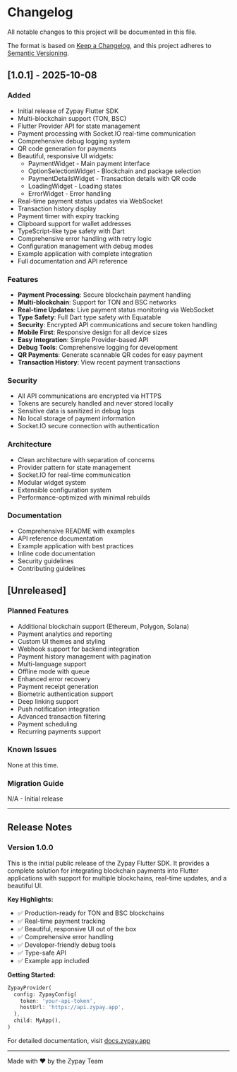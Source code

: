 # Changelog

All notable changes to this project will be documented in this file.

The format is based on [Keep a Changelog](https://keepachangelog.com/en/1.0.0/),
and this project adheres to [Semantic Versioning](https://semver.org/spec/v2.0.0.html).

## [1.0.1] - 2025-10-08

### Added

- Initial release of Zypay Flutter SDK
- Multi-blockchain support (TON, BSC)
- Flutter Provider API for state management
- Payment processing with Socket.IO real-time communication
- Comprehensive debug logging system
- QR code generation for payments
- Beautiful, responsive UI widgets:
  - PaymentWidget - Main payment interface
  - OptionSelectionWidget - Blockchain and package selection
  - PaymentDetailsWidget - Transaction details with QR code
  - LoadingWidget - Loading states
  - ErrorWidget - Error handling
- Real-time payment status updates via WebSocket
- Transaction history display
- Payment timer with expiry tracking
- Clipboard support for wallet addresses
- TypeScript-like type safety with Dart
- Comprehensive error handling with retry logic
- Configuration management with debug modes
- Example application with complete integration
- Full documentation and API reference

### Features

- **Payment Processing**: Secure blockchain payment handling
- **Multi-blockchain**: Support for TON and BSC networks
- **Real-time Updates**: Live payment status monitoring via WebSocket
- **Type Safety**: Full Dart type safety with Equatable
- **Security**: Encrypted API communications and secure token handling
- **Mobile First**: Responsive design for all device sizes
- **Easy Integration**: Simple Provider-based API
- **Debug Tools**: Comprehensive logging for development
- **QR Payments**: Generate scannable QR codes for easy payment
- **Transaction History**: View recent payment transactions

### Security

- All API communications are encrypted via HTTPS
- Tokens are securely handled and never stored locally
- Sensitive data is sanitized in debug logs
- No local storage of payment information
- Socket.IO secure connection with authentication

### Architecture

- Clean architecture with separation of concerns
- Provider pattern for state management
- Socket.IO for real-time communication
- Modular widget system
- Extensible configuration system
- Performance-optimized with minimal rebuilds

### Documentation

- Comprehensive README with examples
- API reference documentation
- Example application with best practices
- Inline code documentation
- Security guidelines
- Contributing guidelines

## [Unreleased]

### Planned Features

- Additional blockchain support (Ethereum, Polygon, Solana)
- Payment analytics and reporting
- Custom UI themes and styling
- Webhook support for backend integration
- Payment history management with pagination
- Multi-language support
- Offline mode with queue
- Enhanced error recovery
- Payment receipt generation
- Biometric authentication support
- Deep linking support
- Push notification integration
- Advanced transaction filtering
- Payment scheduling
- Recurring payments support

### Known Issues

None at this time.

### Migration Guide

N/A - Initial release

---

## Release Notes

### Version 1.0.0

This is the initial public release of the Zypay Flutter SDK. It provides a complete solution for integrating blockchain payments into Flutter applications with support for multiple blockchains, real-time updates, and a beautiful UI.

**Key Highlights:**

- ✅ Production-ready for TON and BSC blockchains
- ✅ Real-time payment tracking
- ✅ Beautiful, responsive UI out of the box
- ✅ Comprehensive error handling
- ✅ Developer-friendly debug tools
- ✅ Type-safe API
- ✅ Example app included

**Getting Started:**

```dart
ZypayProvider(
  config: ZypayConfig(
    token: 'your-api-token',
    hostUrl: 'https://api.zypay.app',
  ),
  child: MyApp(),
)
```

For detailed documentation, visit [docs.zypay.app](https://docs.zypay.app)

---

Made with ❤️ by the Zypay Team
